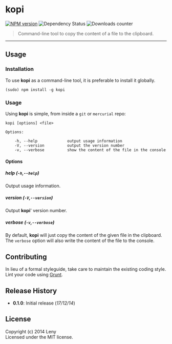 # kopi

[![NPM version](http://img.shields.io/npm/v/kopi.svg)](https://www.npmjs.org/package/kopi) ![Dependency Status](https://david-dm.org/leny/kopi.svg) ![Downloads counter](http://img.shields.io/npm/dm/kopi.svg)

> Command-line tool to copy the content of a file to the clipboard.

* * *

## Usage

### Installation

To use **kopi** as a command-line tool, it is preferable to install it globally.

    (sudo) npm install -g kopi

### Usage

Using **kopi** is simple, from inside a `git` or `mercurial` repo:

    kopi [options] <file>

    Options:

        -h, --help             output usage information
        -V, --version          output the version number
        -v, --verbose          show the content of the file in the console

#### Options

##### help (`-h`,`--help`)

Output usage information.

##### version (`-V`,`--version`)

Output **kopi**' version number.

##### verbose (`-v`,`--verbose`)

By default, **kopi** will just copy the content of the given file in the clipboard. The `verbose` option will also write the content of the file to the console.

## Contributing

In lieu of a formal styleguide, take care to maintain the existing coding style. Lint your code using [Grunt](http://gruntjs.com/).

## Release History

* **0.1.0**: Initial release (*17/12/14*)

## License
Copyright (c) 2014 Leny  
Licensed under the MIT license.
